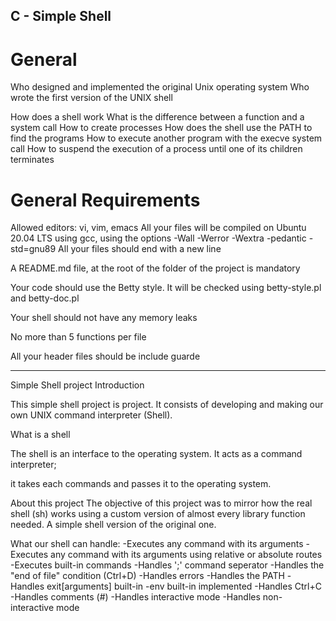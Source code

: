  ## C - Simple Shell

# General
Who designed and implemented the original Unix operating system
Who wrote the first version of the UNIX shell

How does a shell work
What is the difference between a function and a system call
How to create processes
How does the shell use the PATH to find the programs
How to execute another program with the execve system call
How to suspend the execution of a process until one of its children terminates
 
 
 # General Requirements 
Allowed editors: vi, vim, emacs
All your files will be compiled on Ubuntu 20.04 LTS using gcc, using the options -Wall -Werror -Wextra -pedantic -std=gnu89
All your files should end with a new line


A README.md file, at the root of the folder of the project is mandatory

Your code should use the Betty style. It will be checked using betty-style.pl and betty-doc.pl

Your shell should not have any memory leaks

No more than 5 functions per file

All your header files should be include guarde

_________________________________________________________________________________________________________________________________

Simple Shell project
Introduction

This simple shell project is project. It consists of developing and making our own UNIX command interpreter (Shell).

What is a shell

The shell is an interface to the operating system. It acts as a command interpreter; 

it takes each commands and passes it to the operating system.

About this project
The objective of this project was to mirror how the real shell (sh) works using a custom version of almost every library function needed.
A simple shell version of the original one.

What our shell can handle:
-Executes any command with its arguments
-Executes any command with its arguments using relative or absolute routes
-Executes built-in commands
-Handles ';' command seperator
-Handles the "end of file" condition (Ctrl+D)
-Handles errors
-Handles the PATH
-Handles exit[arguments] built-in
-env built-in implemented
-Handles Ctrl+C
-Handles comments (#)
-Handles interactive mode
-Handles non-interactive mode
